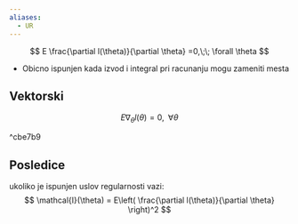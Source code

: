 ```yaml
---
aliases:
  - UR
---
```

$$
E \frac{\partial l(\theta)}{\partial \theta} =0,\;\; \forall \theta
$$

- Obicno ispunjen kada izvod i integral pri racunanju mogu zameniti mesta

## Vektorski
$$
E\nabla _{\theta}l(\theta)=0,\;\; \forall \theta
$$

^cbe7b9

## Posledice
ukoliko je ispunjen uslov regularnosti vazi:
$$
\mathcal{I}(\theta) = E\left( \frac{\partial l(\theta)}{\partial \theta} \right)^2
$$

